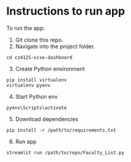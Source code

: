 # Instructions to run app

To run the app:
1. Git clone this repo.
2. Navigate into the project folder.
```
cd cz4125-scse-dashboard
```
3. Create Python environment 
```
pip install virtualenv
virtualenv pyenv
```
4. Start Python env
```
pyenv\Scripts\activate
```
5. Download dependencies
```
pip install -r /path/to/requirements.txt
```
6. Run app
```
streamlit run /path/to/repo/Faculty_List.py
```
